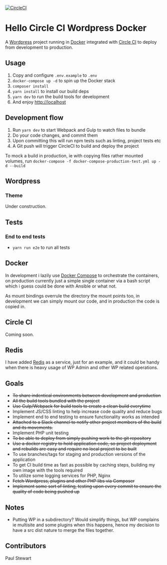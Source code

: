 [![CircleCI](https://circleci.com/gh/onefastsnail/hello-circleci-wordpress-docker.svg?style=svg)](https://circleci.com/gh/onefastsnail/hello-circleci-wordpress-docker)

# Hello Circle CI Wordpress Docker

A [Wordpress](https://wordpress.org) project running in [Docker](https://www.docker.com/) integrated with [Circle CI](https://circleci.com) to deploy from development to production.

## Usage

1. Copy and configure `.env.example` to `.env`
2. `docker-compose up -d` to spin up the Docker stack
3. `composer install`
4. `yarn install` to install our build deps
5. `yarn dev` to run the build tools for development
6. And enjoy [http://localhost](http://localhost) 

## Development flow

1. Run `yarn dev` to start Webpack and Gulp to watch files to bundle
1. Do your code changes, and commit them
2. Upon committing this will run npm tests such as linting, project tests etc
3. A Git push will trigger CircleCI to build and deploy the project

To mock a build in production, ie with copying files rather mounted volumes, run `docker-compose -f docker-compose-production-test.yml up -d --build`

## Wordpress

### Theme

Under construction.

## Tests

### End to end tests

* `yarn run e2e` to run all tests

## Docker

In development i lazily use [Docker Compose](https://docs.docker.com/compose/) to orchestrate the containers, on production currently just a simple single container via a bash script which i guess could be done with Ansible or what not.

As mount bindings overrule the directory the mount points too, in development we can simply mount our code, and in production the code is copied in. 

## Circle CI

Coming soon.

## Redis

I have added [Redis](https://hub.docker.com/_/redis/) as a service, just for an example, and it could be handy when there is heavy usage of WP Admin and other WP related operations.

## Goals

* ~~To share indentical environments between development and production~~
* ~~All the build tools bundled with the project~~
* ~~Use Gulp/Webpack for build tools to create a clean build everytime~~
* Implement JS/CSS linting to help increase code quality and reduce bugs
* Implement end to end testing to ensure functionality works as intended
* ~~Attached to a Slack channel to notify other project members of the build and its movements.~~
* Implement PHP unit testing
* ~~To be able to deploy from simply pushing work to the git repository~~
* ~~Use a docker registry to hold application code, so project deployment and rebuilds are easy and require no local project to be built~~
* To use branches/tags for staging and production versions of the application
* To get CI build time as fast as possible by caching steps, building my own image with the tools required
* To utilize some logging services for PHP, Nginx
* ~~Fetch Wordpress, plugins and other PHP libs via Composer~~
* ~~Implement some sort of linting, testing upon every commit to ensure the quality of code being pushed up~~

## Notes

* Putting WP in a subdirectory? Would simplify things, but WP complains ie multisite and some plugins when this happens, hence my decision to have a src dist nature to merge the files together.


## Contributors

Paul Stewart
